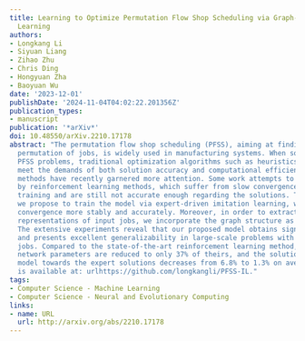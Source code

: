```yaml
---
title: Learning to Optimize Permutation Flow Shop Scheduling via Graph-based Imitation
  Learning
authors:
- Longkang Li
- Siyuan Liang
- Zihao Zhu
- Chris Ding
- Hongyuan Zha
- Baoyuan Wu
date: '2023-12-01'
publishDate: '2024-11-04T04:02:22.201356Z'
publication_types:
- manuscript
publication: '*arXiv*'
doi: 10.48550/arXiv.2210.17178
abstract: "The permutation flow shop scheduling (PFSS), aiming at finding the optimal
  permutation of jobs, is widely used in manufacturing systems. When solving large-scale
  PFSS problems, traditional optimization algorithms such as heuristics could hardly
  meet the demands of both solution accuracy and computational efficiency, thus learning-based
  methods have recently garnered more attention. Some work attempts to solve the problems
  by reinforcement learning methods, which suffer from slow convergence issues during
  training and are still not accurate enough regarding the solutions. To that end,
  we propose to train the model via expert-driven imitation learning, which accelerates
  convergence more stably and accurately. Moreover, in order to extract better feature
  representations of input jobs, we incorporate the graph structure as the encoder.
  The extensive experiments reveal that our proposed model obtains significant promotion
  and presents excellent generalizability in large-scale problems with up to 1000
  jobs. Compared to the state-of-the-art reinforcement learning method, our model's
  network parameters are reduced to only 37% of theirs, and the solution gap of our
  model towards the expert solutions decreases from 6.8% to 1.3% on average. The code
  is available at: urlhttps://github.com/longkangli/PFSS-IL."
tags:
- Computer Science - Machine Learning
- Computer Science - Neural and Evolutionary Computing
links:
- name: URL
  url: http://arxiv.org/abs/2210.17178
---
```

